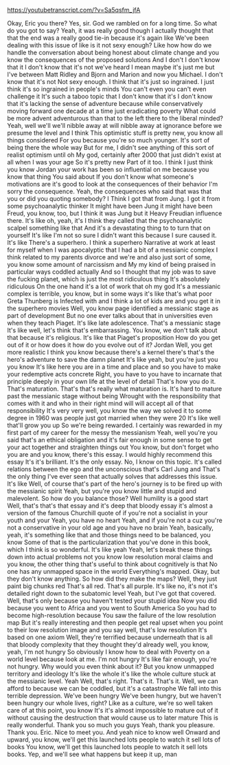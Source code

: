 https://youtubetranscript.com/?v=Sa5qsfm_jfA

 Okay, Eric you there? Yes, sir. God we rambled on for a long time. So what do you got to say? Yeah, it was really good though I actually thought that that the end was a really good tie-in because it's again like We've been dealing with this issue of like is it not sexy enough? Like how how do we handle the conversation about being honest about climate change and you know the consequences of the proposed solutions And I don't I don't know that it I don't know that it's not we've heard I mean maybe it's just me but I've between Matt Ridley and Bjorn and Marion and now you Michael. I don't know that it's not Not sexy enough. I think that it's just so ingrained. I just think it's so ingrained in people's minds You can't even you can't even challenge it It's such a taboo topic that I don't know that it's I don't know that it's lacking the sense of adventure because while conservatively moving forward one decade at a time just eradicating poverty What could be more advent adventurous than that to the left there to the liberal minded? Yeah, well we'll we'll nibble away at will nibble away at ignorance before we presume the level and I think This optimistic stuff is pretty new, you know all things considered For you because you're so much younger. It's sort of being there the whole way But for me, I didn't see anything of this sort of realist optimism until oh My god, certainly after 2000 that just didn't exist at all when I was your age So it's pretty new Part of it too. I think I just think you know Jordan your work has been so influential on me because you know that thing You said about If you don't know what someone's motivations are it's good to look at the consequences of their behavior I'm sorry the consequence. Yeah, the consequences who said that was that you or did you quoting somebody? I Think I got that from Jung. I got it from some psychoanalytic thinker It might have been Jung it might have been Freud, you know, too, but I think it was Jung but it Heavy Freudian influence there. It's like oh, yeah, it's I think they called that the psychoanalytic scalpel something like that And it's a devastating thing to to turn that on yourself It's like I'm not so sure I didn't want this because I sure caused it. It's like There's a superhero. I think a superhero Narrative at work at least for myself when I was apocalyptic that I had a bit of a messianic complex I think related to my parents divorce and we're and also just sort of some, you know some amount of narcissism and My my kind of being praised in particular ways coddled actually And so I thought that my job was to save the fucking planet, which is just the most ridiculous thing It's absolutely ridiculous On the one hand it's a lot of work that oh my god It's a messianic complex is terrible, you know, but in some ways it's like that's what poor Greta Thunberg is Infected with and I think a lot of kids are and you get it in the superhero movies Well, you know page identified a messianic stage as part of development But no one ever talks about that in universities even when they teach Piaget. It's like late adolescence. That's a messianic stage It's like well, let's think that's embarrassing. You know, we don't talk about that because it's religious. It's like that Piaget's proposition How do you get out of it or how does it how do you evolve out of it? Jordan Well, you get more realistic I think you know because there's a kernel there's that's the hero's adventure to save the damn planet It's like yeah, but you're just you you know It's like here you are in a time and place and so you have to make your redemptive acts concrete Right, you have to you have to incarnate that principle deeply in your own life at the level of detail That's how you do it. That's maturation. That's that's really what maturation is. It's hard to mature past the messianic stage without being Wrought with the responsibility that comes with it and who in their right mind will will accept all of that responsibility It's very very well, you know the way we solved it to some degree in 1960 was people just got married when they were 20 It's like well that'll grow you up So we're being rewarded. I certainly was rewarded in my first part of my career for the messy the messianism Yeah, well you're you said that's an ethical obligation and it's fair enough in some sense to get your act together and straighten things out You know, but don't forget who you are and you know, there's this essay. I would highly recommend this essay It's it's brilliant. It's the only essay. No, I know on this topic. It's called relations between the ego and the unconscious that's Carl Jung and That's the only thing I've ever seen that actually solves that addresses this issue. It's like Well, of course that's part of the hero's journey is to be fired up with the messianic spirit Yeah, but you're you know little and stupid and malevolent. So how do you balance those? Well humility is a good start Well, that's that's that essay and it's deep that bloody essay it's almost a version of the famous Churchill quote of if you're not a socialist in your youth and your Yeah, you have no heart Yeah, and if you're not a cuz you're not a conservative in your old age and you have no brain Yeah, basically, yeah, it's something like that and those things need to be balanced, you know Some of that is the particularization that you've done in this book, which I think is so wonderful. It's like yeah Yeah, let's break these things down into actual problems not you know low resolution moral claims and you know, the other thing that's useful to think about cognitively is that No one has any unmapped space in the world Everything's mapped. Okay, but they don't know anything. So how did they make the maps? Well, they just paint big chunks red That's all red. That's all purple. It's like no, it's not it's detailed right down to the subatomic level Yeah, but I've got that covered. Well, that's only because you haven't tested your stupid idea Now you did because you went to Africa and you went to South America So you had to become high-resolution because You saw the failure of the low resolution map But it's really interesting and then people get real upset when you point to their low resolution image and you say well, that's low resolution It's based on one axiom Well, they're terrified because underneath that is all that bloody complexity that they thought they'd already well, you know, yeah, I'm not hungry So obviously I know how to deal with Poverty on a world level because look at me. I'm not hungry It's like fair enough, you're not hungry. Why would you even think about it? But you know unmapped territory and ideology It's like the whole it's like the whole culture stuck at the messianic level. Yeah Well, that's right. That's it. That's it. Well, we can afford to because we can be coddled, but it's a catastrophe We fall into this terrible depression. We've been hungry We've been hungry, but we haven't been hungry our whole lives, right? Like as a culture, we're so well taken care of at this point, you know It's it's almost impossible to mature out of it without causing the destruction that would cause us to later mature This is really wonderful. Thank you so much you guys Yeah, thank you pleasure. Thank you. Eric. Nice to meet you. And yeah nice to know well Onward and upward, you know, we'll get this launched lots people to watch it sell lots of books You know, we'll get this launched lots people to watch it sell lots books. Yep, and we'll see what happens but keep it up, man